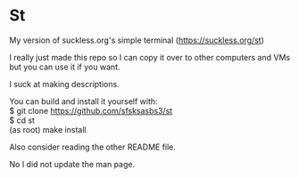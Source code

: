 # St

My version of suckless.org's simple terminal (https://suckless.org/st)

I really just made this repo so I can copy it over to other computers and VMs but you can use it if you want.

I suck at making descriptions.

You can build and install it yourself with:  
$ git clone https://github.com/sfsksasbs3/st  
$ cd st  
(as root) make install

Also consider reading the other README file.

No I did not update the man page.
